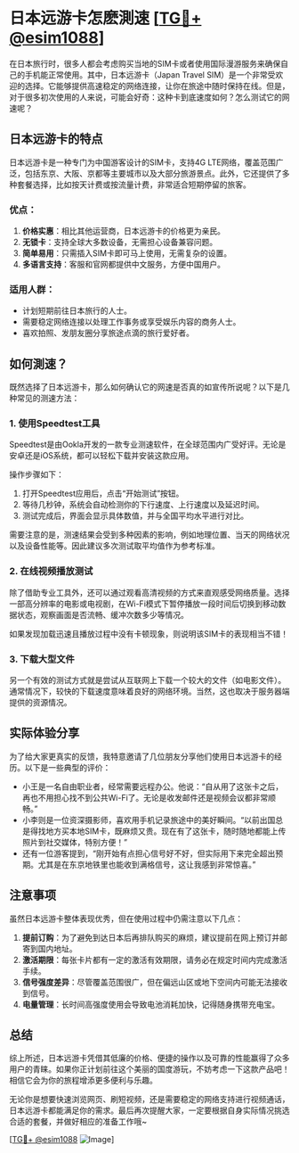 # 日本远游卡怎麽測速 [[TG💪+ @esim1088](https://t.me/s/esim1088)]

在日本旅行时，很多人都会考虑购买当地的SIM卡或者使用国际漫游服务来确保自己的手机能正常使用。其中，日本远游卡（Japan Travel SIM）是一个非常受欢迎的选择。它能够提供高速稳定的网络连接，让你在旅途中随时保持在线。但是，对于很多初次使用的人来说，可能会好奇：这种卡到底速度如何？怎么测试它的网速呢？

## 日本远游卡的特点

日本远游卡是一种专门为中国游客设计的SIM卡，支持4G LTE网络，覆盖范围广泛，包括东京、大阪、京都等主要城市以及大部分旅游景点。此外，它还提供了多种套餐选择，比如按天计费或按流量计费，非常适合短期停留的旅客。

### 优点：
1. **价格实惠**：相比其他运营商，日本远游卡的价格更为亲民。
2. **无锁卡**：支持全球大多数设备，无需担心设备兼容问题。
3. **简单易用**：只需插入SIM卡即可马上使用，无需复杂的设置。
4. **多语言支持**：客服和官网都提供中文服务，方便中国用户。

### 适用人群：
- 计划短期前往日本旅行的人士。
- 需要稳定网络连接以处理工作事务或享受娱乐内容的商务人士。
- 喜欢拍照、发朋友圈分享旅途点滴的旅行爱好者。

## 如何測速？

既然选择了日本远游卡，那么如何确认它的网速是否真的如宣传所说呢？以下是几种常见的测速方法：

### 1. 使用Speedtest工具
Speedtest是由Ookla开发的一款专业测速软件，在全球范围内广受好评。无论是安卓还是iOS系统，都可以轻松下载并安装这款应用。

操作步骤如下：
1. 打开Speedtest应用后，点击“开始测试”按钮。
2. 等待几秒钟，系统会自动检测你的下行速度、上行速度以及延迟时间。
3. 测试完成后，界面会显示具体数值，并与全国平均水平进行对比。

需要注意的是，测速结果会受到多种因素的影响，例如地理位置、当天的网络状况以及设备性能等。因此建议多次测试取平均值作为参考标准。

### 2. 在线视频播放测试
除了借助专业工具外，还可以通过观看高清视频的方式来直观感受网络质量。选择一部高分辨率的电影或电视剧，在Wi-Fi模式下暂停播放一段时间后切换到移动数据状态，观察画面是否流畅、缓冲次数多少等情况。

如果发现加载迅速且播放过程中没有卡顿现象，则说明该SIM卡的表现相当不错！

### 3. 下载大型文件
另一个有效的测试方式就是尝试从互联网上下载一个较大的文件（如电影文件）。通常情况下，较快的下载速度意味着良好的网络环境。当然，这也取决于服务器端提供的资源情况。

## 实际体验分享

为了给大家更真实的反馈，我特意邀请了几位朋友分享他们使用日本远游卡的经历。以下是一些典型的评价：

- 小王是一名自由职业者，经常需要远程办公。他说：“自从用了这张卡之后，再也不用担心找不到公共Wi-Fi了。无论是收发邮件还是视频会议都非常顺畅。”
- 小李则是一位资深摄影师，喜欢用手机记录旅途中的美好瞬间。“以前出国总是得找地方买本地SIM卡，既麻烦又贵。现在有了这张卡，随时随地都能上传照片到社交媒体，特别方便！”
- 还有一位游客提到，“刚开始有点担心信号好不好，但实际用下来完全超出预期。尤其是在东京地铁里也能收到满格信号，这让我感到非常惊喜。”

## 注意事项

虽然日本远游卡整体表现优秀，但在使用过程中仍需注意以下几点：

1. **提前订购**：为了避免到达日本后再排队购买的麻烦，建议提前在网上预订并邮寄到国内地址。
2. **激活期限**：每张卡片都有一定的激活有效期限，请务必在规定时间内完成激活手续。
3. **信号强度差异**：尽管覆盖范围很广，但在偏远山区或地下空间内可能无法接收到信号。
4. **电量管理**：长时间高强度使用会导致电池消耗加快，记得随身携带充电宝。

## 总结

综上所述，日本远游卡凭借其低廉的价格、便捷的操作以及可靠的性能赢得了众多用户的青睐。如果你正计划前往这个美丽的国度游玩，不妨考虑一下这款产品吧！相信它会为你的旅程增添更多便利与乐趣。

无论你是想要快速浏览网页、刷短视频，还是需要稳定的网络支持进行视频通话，日本远游卡都能满足你的需求。最后再次提醒大家，一定要根据自身实际情况挑选合适的套餐，并做好相应的准备工作哦~

[[TG💪+ @esim1088](https://t.me/s/esim1088) ![Image](https://i.postimg.cc/4NQfJmqS/Snipaste-2025-05-13-00-14-12.png)]